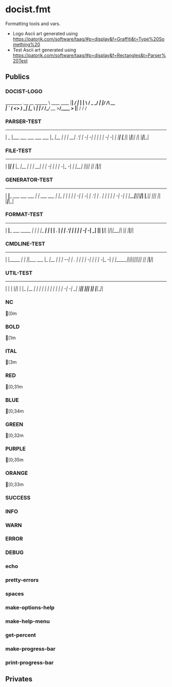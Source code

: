 
# docist.fmt

> 

Formatting tools and vars.

  - Logo Ascii art generated using https://patorjk.com/software/taag/#p=display&f=Graffiti&t=Type%20Something%20
  - Test Ascii art generated using https://patorjk.com/software/taag/#p=display&f=Rectangles&t=Parser%20Test 
  


## Publics


<a name="DOCIST-LOGO"></a>
### DOCIST-LOGO

> 


________                .__          __
\______ \   ____   ____ |__| _______/  |_
 |    |  \ /  _ \_/ ___\|  |/  ___/\   __\
 |    `   (  <_> )  \___|  |\___ \  |  |
/_______  /\____/ \___  >__/____  > |__|
        \/            \/        \/ 


<a name="PARSER-TEST"></a>
### PARSER-TEST

> 


 _____                        _____         _   
|  _  |___ ___ ___ ___ ___   |_   _|___ ___| |_ 
|   __| .'|  _|_ -| -_|  _|    | | | -_|_ -|  _|
|__|  |__,|_| |___|___|_|      |_| |___|___|_|  


<a name="FILE-TEST"></a>
### FILE-TEST

> 


 _____ _ _        _____         _   
|   __|_| |___   |_   _|___ ___| |_ 
|   __| | | -_|    | | | -_|_ -|  _|
|__|  |_|_|___|    |_| |___|___|_|  


<a name="GENERATOR-TEST"></a>
### GENERATOR-TEST

> 


 _____                     _              _____         _   
|   __|___ ___ ___ ___ ___| |_ ___ ___   |_   _|___ ___| |_ 
|  |  | -_|   | -_|  _| .'|  _| . |  _|    | | | -_|_ -|  _|
|_____|___|_|_|___|_| |__,|_| |___|_|      |_| |___|___|_|  


<a name="FORMAT-TEST"></a>
### FORMAT-TEST

> 


 _____                   _      _____         _   
|   __|___ ___ _____ ___| |_   |_   _|___ ___| |_ 
|   __| . |  _|     | .'|  _|    | | | -_|_ -|  _|
|__|  |___|_| |_|_|_|__,|_|      |_| |___|___|_|  


<a name="CMDLINE-TEST"></a>
### CMDLINE-TEST

> 


 _____         _ _ _            _____         _   
|     |_____ _| | |_|___ ___   |_   _|___ ___| |_ 
|   --|     | . | | |   | -_|    | | | -_|_ -|  _|
|_____|_|_|_|___|_|_|_|_|___|    |_| |___|___|_|  


<a name="UTIL-TEST"></a>
### UTIL-TEST

> 


 _____ _   _ _    _____         _   
|  |  | |_|_| |  |_   _|___ ___| |_ 
|  |  |  _| | |    | | | -_|_ -|  _|
|_____|_| |_|_|    |_| |___|___|_|  


<a name="NC"></a>
### NC

> 

[0m

<a name="BOLD"></a>
### BOLD

> 

[1m

<a name="ITAL"></a>
### ITAL

> 

[3m

<a name="RED"></a>
### RED

> 

[0;31m

<a name="BLUE"></a>
### BLUE

> 

[0;34m

<a name="GREEN"></a>
### GREEN

> 

[0;32m

<a name="PURPLE"></a>
### PURPLE

> 

[0;35m

<a name="ORANGE"></a>
### ORANGE

> 

[0;33m

<a name="SUCCESS"></a>
### SUCCESS





<a name="INFO"></a>
### INFO





<a name="WARN"></a>
### WARN





<a name="ERROR"></a>
### ERROR





<a name="DEBUG"></a>
### DEBUG





<a name="echo"></a>
### echo





<a name="pretty-errors"></a>
### pretty-errors





<a name="spaces"></a>
### spaces





<a name="make-options-help"></a>
### make-options-help





<a name="make-help-menu"></a>
### make-help-menu





<a name="get-percent"></a>
### get-percent





<a name="make-progress-bar"></a>
### make-progress-bar





<a name="print-progress-bar"></a>
### print-progress-bar






## Privates 


